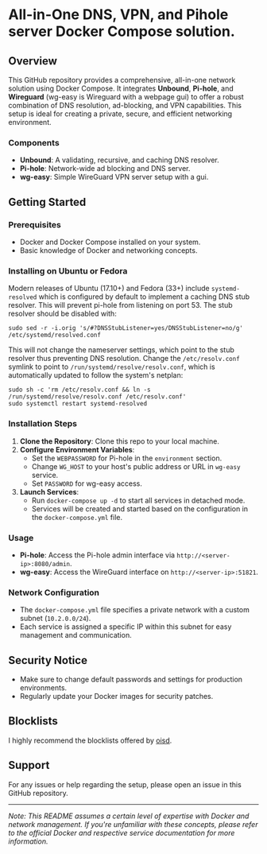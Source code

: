 # All-in-One DNS, VPN, and Pihole server Docker Compose solution.

## Overview
This GitHub repository provides a comprehensive, all-in-one network solution using Docker Compose. It integrates **Unbound**, **Pi-hole**, and **Wireguard** (wg-easy is Wireguard with a webpage gui) to offer a robust combination of DNS resolution, ad-blocking, and VPN capabilities. This setup is ideal for creating a private, secure, and efficient networking environment.

### Components
- **Unbound**: A validating, recursive, and caching DNS resolver.
- **Pi-hole**: Network-wide ad blocking and DNS server.
- **wg-easy**: Simple WireGuard VPN server setup with a gui.

## Getting Started

### Prerequisites
- Docker and Docker Compose installed on your system.
- Basic knowledge of Docker and networking concepts.

### Installing on Ubuntu or Fedora

Modern releases of Ubuntu (17.10+) and Fedora (33+) include `systemd-resolved` which is configured by default to implement a caching DNS stub resolver. This will prevent pi-hole from listening on port 53. The stub resolver should be disabled with:
```
sudo sed -r -i.orig 's/#?DNSStubListener=yes/DNSStubListener=no/g' /etc/systemd/resolved.conf
```
This will not change the nameserver settings, which point to the stub resolver thus preventing DNS resolution. Change the `/etc/resolv.conf` symlink to point to `/run/systemd/resolve/resolv.conf`, which is automatically updated to follow the system's netplan:
```
sudo sh -c 'rm /etc/resolv.conf && ln -s /run/systemd/resolve/resolv.conf /etc/resolv.conf'
sudo systemctl restart systemd-resolved
```

### Installation Steps
1. **Clone the Repository**: Clone this repo to your local machine.
2. **Configure Environment Variables**:
   - Set the `WEBPASSWORD` for Pi-hole in the `environment` section.
   - Change `WG_HOST` to your host's public address or URL in `wg-easy` service.
   - Set `PASSWORD` for wg-easy access.
3. **Launch Services**:
   - Run `docker-compose up -d` to start all services in detached mode.
   - Services will be created and started based on the configuration in the `docker-compose.yml` file.

### Usage
- **Pi-hole**: Access the Pi-hole admin interface via `http://<server-ip>:8080/admin`.
- **wg-easy**: Access the WireGuard interface on `http://<server-ip>:51821`.

### Network Configuration
- The `docker-compose.yml` file specifies a private network with a custom subnet (`10.2.0.0/24`).
- Each service is assigned a specific IP within this subnet for easy management and communication.

## Security Notice
- Make sure to change default passwords and settings for production environments.
- Regularly update your Docker images for security patches.

## Blocklists
I highly recommend the blocklists offered by [oisd](https://oisd.nl/setup).


## Support
For any issues or help regarding the setup, please open an issue in this GitHub repository.

---
*Note: This README assumes a certain level of expertise with Docker and network management. If you're unfamiliar with these concepts, please refer to the official Docker and respective service documentation for more information.*

